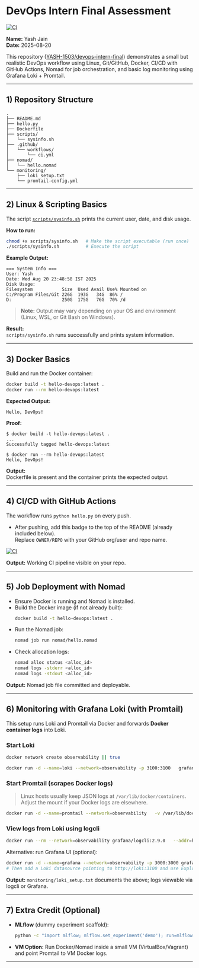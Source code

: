 # DevOps Intern Final Assessment

[![CI](https://github.com/YASH-1503/devops-intern-final/actions/workflows/ci.yml/badge.svg)](https://github.com/YASH-1503/devops-intern-final/actions/workflows/ci.yml)

**Name:** Yash Jain  
**Date:** 2025-08-20

This repository ([YASH-1503/devops-intern-final](https://github.com/YASH-1503/devops-intern-final)) demonstrates a small but realistic DevOps workflow using Linux, Git/GitHub, Docker, CI/CD with GitHub Actions, Nomad for job orchestration, and basic log monitoring using Grafana Loki + Promtail.

---

## 1) Repository Structure

```
.
├── README.md
├── hello.py
├── Dockerfile
├── scripts/
│   └── sysinfo.sh
├── .github/
│   └── workflows/
│       └── ci.yml
├── nomad/
│   └── hello.nomad
└── monitoring/
    ├── loki_setup.txt
    └── promtail-config.yml
```

---

## 2) Linux & Scripting Basics

The script [`scripts/sysinfo.sh`](scripts/sysinfo.sh) prints the current user, date, and disk usage.

**How to run:**

```bash
chmod +x scripts/sysinfo.sh   # Make the script executable (run once)
./scripts/sysinfo.sh          # Execute the script
```

**Example Output:**

```
=== System Info ===
User: Yash
Date: Wed Aug 20 23:48:58 IST 2025
Disk Usage:
Filesystem           Size  Used Avail Use% Mounted on
C:/Program Files/Git 226G  193G   34G  86% /
D:                   250G  175G   76G  70% /d
```

> **Note:** Output may vary depending on your OS and environment (Linux, WSL, or Git Bash on Windows).

**Result:**  
`scripts/sysinfo.sh` runs successfully and prints system information.

---

## 3) Docker Basics

Build and run the Docker container:

```bash
docker build -t hello-devops:latest .
docker run --rm hello-devops:latest
```

**Expected Output:**

```
Hello, DevOps!
```

**Proof:**

```
$ docker build -t hello-devops:latest .
...
Successfully tagged hello-devops:latest

$ docker run --rm hello-devops:latest
Hello, DevOps!
```

**Output:**  
Dockerfile is present and the container prints the expected output.

---

## 4) CI/CD with GitHub Actions

The workflow runs `python hello.py` on every push.

- After pushing, add this badge to the top of the README (already included below).  
  Replace `OWNER/REPO` with your GitHub org/user and repo name.

[![CI](https://github.com/YASH-1503/devops-intern-final/actions/workflows/ci.yml/badge.svg)](https://github.com/YASH-1503/devops-intern-final/actions/workflows/ci.yml)

**Output:** Working CI pipeline visible on your repo.

---

## 5) Job Deployment with Nomad

- Ensure Docker is running and Nomad is installed.
- Build the Docker image (if not already built):
  ```bash
  docker build -t hello-devops:latest .
  ```
- Run the Nomad job:
  ```bash
  nomad job run nomad/hello.nomad
  ```
- Check allocation logs:
  ```bash
  nomad alloc status <alloc_id>
  nomad logs -stderr <alloc_id>
  nomad logs -stdout <alloc_id>
  ```

**Output:** Nomad job file committed and deployable.

---

## 6) Monitoring with Grafana Loki (with Promtail)

This setup runs Loki and Promtail via Docker and forwards **Docker container logs** into Loki.

### Start Loki

```bash
docker network create observability || true

docker run -d --name=loki --network=observability -p 3100:3100   grafana/loki:2.9.0 -config.file=/etc/loki/local-config.yaml
```

### Start Promtail (scrapes Docker logs)

> Linux hosts usually keep JSON logs at `/var/lib/docker/containers`. Adjust the mount if your Docker logs are elsewhere.

```bash
docker run -d --name=promtail --network=observability   -v /var/lib/docker/containers:/var/lib/docker/containers:ro   -v $(pwd)/monitoring/promtail-config.yml:/etc/promtail/config.yml:ro   grafana/promtail:2.9.0 -config.file=/etc/promtail/config.yml
```

### View logs from Loki using logcli

```bash
docker run --rm --network=observability grafana/logcli:2.9.0   --addr=http://loki:3100 query --limit=50 '{label="docker"}'
```

Alternative: run Grafana UI (optional):

```bash
docker run -d --name=grafana --network=observability -p 3000:3000 grafana/grafana:10.4.2
# Then add a Loki datasource pointing to http://loki:3100 and use Explore to view logs.
```

**Output:** `monitoring/loki_setup.txt` documents the above; logs viewable via logcli or Grafana.

---

## 7) Extra Credit (Optional)

- **MLflow** (dummy experiment scaffold):

  ```bash
  python -c "import mlflow; mlflow.set_experiment('demo'); run=mlflow.start_run(); mlflow.log_param('p','v'); mlflow.log_metric('m',1.23); mlflow.end_run()"
  ```

- **VM Option:** Run Docker/Nomad inside a small VM (VirtualBox/Vagrant) and point Promtail to VM Docker logs.

---

